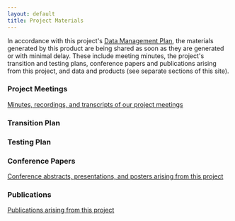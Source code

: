 ```yaml
---
layout: default
title: Project Materials
---
```

In accordance with this project's [Data Management Plan](), the materials generated by this product are being shared as soon as they are generated or with minimal delay. These include meeting minutes, the project's transition and testing plans, conference papers and publications arising from this project, and data and products (see separate sections of this site).

### Project Meetings
[Minutes, recordings, and transcripts of our project meetings](meetings.html)

### Transition Plan

### Testing Plan

### Conference Papers
[Conference abstracts, presentations, and posters arising from this project](conferences.html)

### Publications
[Publications arising from this project](publications.html)